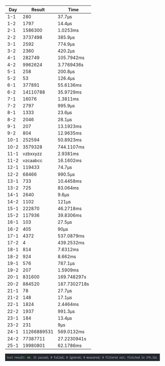 | Day  | Result      | Time         |
| ---- | ----------- | ------------ |
| 1-1  | 280         | 37.7µs       |
| 1-2  | 1797        | 14.4µs       |
| 2-1  | 1586300     | 1.0253ms     |
| 2-2  | 3737498     | 385.9µs      |
| 3-1  | 2592        | 774.9µs      |
| 3-2  | 2360        | 420.2µs      |
| 4-1  | 282749      | 105.7942ms   |
| 4-2  | 9962624     | 3.7769436s   |
| 5-1  | 258         | 200.8µs      |
| 5-2  | 53          | 126.4µs      |
| 6-1  | 377891      | 55.6136ms    |
| 6-2  | 14110788    | 35.9729ms    |
| 7-1  | 16076       | 1.3811ms     |
| 7-2  | 2797        | 995.9µs      |
| 8-1  | 1333        | 23.6µs       |
| 8-2  | 2046        | 28.1µs       |
| 9-1  | 207         | 13.1923ms    |
| 9-2  | 804         | 12.9635ms    |
| 10-1 | 252594      | 50.8923ms    |
| 10-2 | 3579328     | 744.1107ms   |
| 11-1 | vzbxxyzz    | 2.9381ms     |
| 11-2 | vzcaabcc    | 16.1602ms    |
| 12-1 | 119433      | 74.7µs       |
| 12-2 | 68466       | 990.5µs      |
| 13-1 | 733         | 10.4458ms    |
| 13-2 | 725         | 83.064ms     |
| 14-1 | 2640        | 9.6µs        |
| 14-2 | 1102        | 121µs        |
| 15-1 | 222870      | 46.2718ms    |
| 15-2 | 117936      | 39.8306ms    |
| 16-1 | 103         | 27.5µs       |
| 16-2 | 405         | 90µs         |
| 17-1 | 4372        | 537.0879ms   |
| 17-2 | 4           | 439.2532ms   |
| 18-1 | 814         | 7.6312ms     |
| 18-2 | 924         | 8.662ms      |
| 19-1 | 576         | 787.1µs      |
| 19-2 | 207         | 1.5909ms     |
| 20-1 | 831600      | 169.748297s  |
| 20-2 | 884520      | 187.7302718s |
| 21-1 | 78          | 27.7µs       |
| 21-2 | 148         | 17.1µs       |
| 22-1 | 1824        | 2.4464ms     |
| 22-2 | 1937        | 991.3µs      |
| 23-1 | 184         | 13.4µs       |
| 23-2 | 231         | 9µs          |
| 24-1 | 11266889531 | 569.0132ms   |
| 24-2 | 77387711    | 27.2230941s  |
| 25-1 | 19980801    | 62.1786ms    |

![alt text](image.png)